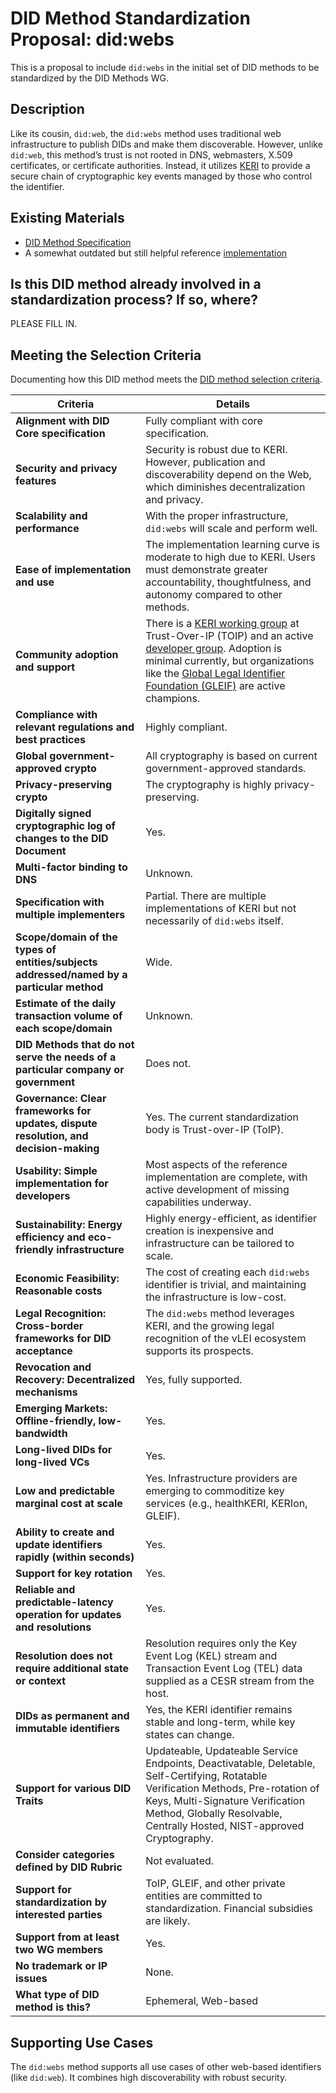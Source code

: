 # DID Method Standardization Proposal: did:webs

This is a proposal to include `did:webs` in the initial set of DID methods to be standardized by the DID Methods WG.

## Description

Like its cousin, `did:web`, the `did:webs` method uses traditional web infrastructure to publish DIDs and make them discoverable. However, unlike `did:web`, this method’s trust is not rooted in DNS, webmasters, X.509 certificates, or certificate authorities. Instead, it utilizes [KERI](https://trustoverip.github.io/tswg-keri-specification/) to provide a secure chain of cryptographic key events managed by those who control the identifier.

## Existing Materials

* [DID Method Specification](https://trustoverip.github.io/tswg-did-method-webs-specification/)
* A somewhat outdated but still helpful reference [implementation](https://github.com/hyperledger-labs/did-webs-resolver)

## Is this DID method already involved in a standardization process? If so, where?

PLEASE FILL IN.

## Meeting the Selection Criteria

Documenting how this DID method meets the [DID method selection criteria](../selection-criteria/).

| **Criteria** | **Details** |
|--------------|-------------|
| **Alignment with DID Core specification** | Fully compliant with core specification. |
| **Security and privacy features** | Security is robust due to KERI. However, publication and discoverability depend on the Web, which diminishes decentralization and privacy. |
| **Scalability and performance** | With the proper infrastructure, `did:webs` will scale and perform well. |
| **Ease of implementation and use** | The implementation learning curve is moderate to high due to KERI. Users must demonstrate greater accountability, thoughtfulness, and autonomy compared to other methods. |
| **Community adoption and support** | There is a [KERI working group](https://www.trustoverip.org/our-work/working-groups/) at Trust-Over-IP (TOIP) and an active [developer group](https://github.com/WebOfTrust/keri). Adoption is minimal currently, but organizations like the [Global Legal Identifier Foundation (GLEIF)](https://www.gleif.org/en) are active champions. |
| **Compliance with relevant regulations and best practices** | Highly compliant. |
| **Global government-approved crypto** | All cryptography is based on current government-approved standards. |
| **Privacy-preserving crypto** | The cryptography is highly privacy-preserving. |
| **Digitally signed cryptographic log of changes to the DID Document** | Yes. |
| **Multi-factor binding to DNS** | Unknown. |
| **Specification with multiple implementers** | Partial. There are multiple implementations of KERI but not necessarily of `did:webs` itself. |
| **Scope/domain of the types of entities/subjects addressed/named by a particular method** | Wide. |
| **Estimate of the daily transaction volume of each scope/domain** | Unknown. |
| **DID Methods that do not serve the needs of a particular company or government** | Does not. |
| **Governance: Clear frameworks for updates, dispute resolution, and decision-making** | Yes. The current standardization body is Trust-over-IP (ToIP). |
| **Usability: Simple implementation for developers** | Most aspects of the reference implementation are complete, with active development of missing capabilities underway. |
| **Sustainability: Energy efficiency and eco-friendly infrastructure** | Highly energy-efficient, as identifier creation is inexpensive and infrastructure can be tailored to scale. |
| **Economic Feasibility: Reasonable costs** | The cost of creating each `did:webs` identifier is trivial, and maintaining the infrastructure is low-cost. |
| **Legal Recognition: Cross-border frameworks for DID acceptance** | The `did:webs` method leverages KERI, and the growing legal recognition of the vLEI ecosystem supports its prospects. |
| **Revocation and Recovery: Decentralized mechanisms** | Yes, fully supported. |
| **Emerging Markets: Offline-friendly, low-bandwidth** | Yes. |
| **Long-lived DIDs for long-lived VCs** | Yes. |
| **Low and predictable marginal cost at scale** | Yes. Infrastructure providers are emerging to commoditize key services (e.g., healthKERI, KERIon, GLEIF). |
| **Ability to create and update identifiers rapidly (within seconds)** | Yes. |
| **Support for key rotation** | Yes. |
| **Reliable and predictable-latency operation for updates and resolutions** | Yes. |
| **Resolution does not require additional state or context** | Resolution requires only the Key Event Log (KEL) stream and Transaction Event Log (TEL) data supplied as a CESR stream from the host. |
| **DIDs as permanent and immutable identifiers** | Yes, the KERI identifier remains stable and long-term, while key states can change. |
| **Support for various DID Traits** | Updateable, Updateable Service Endpoints, Deactivatable, Deletable, Self-Certifying, Rotatable Verification Methods, Pre-rotation of Keys, Multi-Signature Verification Method, Globally Resolvable, Centrally Hosted, NIST-approved Cryptography. |
| **Consider categories defined by DID Rubric** | Not evaluated. |
| **Support for standardization by interested parties** | ToIP, GLEIF, and other private entities are committed to standardization. Financial subsidies are likely. |
| **Support from at least two WG members** | Yes. |
| **No trademark or IP issues** | None. |
| **What type of DID method is this?** | Ephemeral, Web-based |

## Supporting Use Cases

The `did:webs` method supports all use cases of other web-based identifiers (like `did:web`). It combines high discoverability with robust security.
